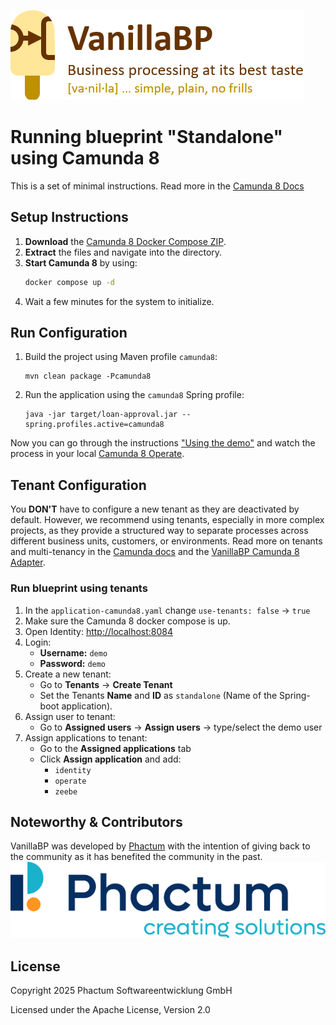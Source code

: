 ![VanillaBP](readme/vanillabp-headline.png)

# Running blueprint "Standalone" using Camunda 8

This is a set of minimal instructions. Read more in the  [Camunda 8 Docs](https://docs.camunda.io/)

## Setup Instructions

1. **Download** the [Camunda 8 Docker Compose ZIP](https://docs.camunda.io/docs/self-managed/setup/deploy/local/docker-compose/).
2. **Extract** the files and navigate into the directory.
3. **Start Camunda 8** by using:
   ```bash
   docker compose up -d
   ```
4. Wait a few minutes for the system to initialize.

## Run Configuration

1. Build the project using Maven profile `camunda8`:
    ```shell
    mvn clean package -Pcamunda8
    ```
2. Run the application using the `camunda8` Spring profile:
    ```shell
    java -jar target/loan-approval.jar --spring.profiles.active=camunda8
    ```

Now you can go through the instructions ["Using the demo"](./README.md#using-the-demo)
and watch the process in your local [Camunda 8 Operate](http://localhost:8081).

## Tenant Configuration

You **DON'T** have to configure a new tenant as they are deactivated by default.
However, we recommend using tenants, especially in more complex projects, as they provide a structured way to separate processes across different business units, customers, or environments.
Read more on tenants and multi-tenancy in the [Camunda docs](https://docs.camunda.org/manual/latest/user-guide/process-engine/multi-tenancy/) and the [VanillaBP Camunda 8 Adapter](https://github.com/camunda-community-hub/vanillabp-camunda8-adapter/blob/main/spring-boot/README.md#using-camunda-multi-tenancy).

### Run blueprint using tenants

1. In the `application-camunda8.yaml` change `use-tenants: false` -> `true`
2. Make sure the Camunda 8 docker compose is up.
3. Open Identity: [http://localhost:8084](http://localhost:8084)
4. Login:
    - **Username:** `demo`
    - **Password:** `demo`
5. Create a new tenant:
    - Go to **Tenants** → **Create Tenant**
    - Set the Tenants **Name** and **ID** as `standalone` (Name of the Spring-boot application).
6. Assign user to tenant:
    - Go to **Assigned users** → **Assign users** → type/select the demo user
7. Assign applications to tenant:
    - Go to the **Assigned applications** tab
    - Click **Assign application** and add:
        - `identity`
        - `operate`
        - `zeebe`

## Noteworthy & Contributors

VanillaBP was developed by [Phactum](https://www.phactum.at) with the intention of giving back to the community as it has benefited the community in the past.\
![Phactum](readme/phactum.png)

## License

Copyright 2025 Phactum Softwareentwicklung GmbH

Licensed under the Apache License, Version 2.0
